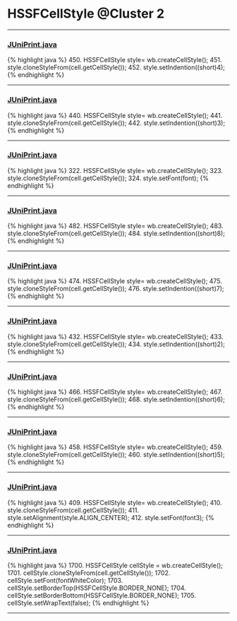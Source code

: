 # HSSFCellStyle @Cluster 2

***

### [JUniPrint.java](https://searchcode.com/codesearch/view/60212057/)
{% highlight java %}
450. HSSFCellStyle style= wb.createCellStyle();
451. style.cloneStyleFrom(cell.getCellStyle());
452. style.setIndention((short)4);
{% endhighlight %}

***

### [JUniPrint.java](https://searchcode.com/codesearch/view/60212057/)
{% highlight java %}
440. HSSFCellStyle style= wb.createCellStyle();
441. style.cloneStyleFrom(cell.getCellStyle());
442. style.setIndention((short)3);
{% endhighlight %}

***

### [JUniPrint.java](https://searchcode.com/codesearch/view/60212057/)
{% highlight java %}
322. HSSFCellStyle style= wb.createCellStyle();
323. style.cloneStyleFrom(cell.getCellStyle());
324. style.setFont(font);
{% endhighlight %}

***

### [JUniPrint.java](https://searchcode.com/codesearch/view/60212057/)
{% highlight java %}
482. HSSFCellStyle style= wb.createCellStyle();
483. style.cloneStyleFrom(cell.getCellStyle());
484. style.setIndention((short)8);
{% endhighlight %}

***

### [JUniPrint.java](https://searchcode.com/codesearch/view/60212057/)
{% highlight java %}
474. HSSFCellStyle style= wb.createCellStyle();
475. style.cloneStyleFrom(cell.getCellStyle());
476. style.setIndention((short)7);
{% endhighlight %}

***

### [JUniPrint.java](https://searchcode.com/codesearch/view/60212057/)
{% highlight java %}
432. HSSFCellStyle style= wb.createCellStyle();
433. style.cloneStyleFrom(cell.getCellStyle());
434. style.setIndention((short)2);
{% endhighlight %}

***

### [JUniPrint.java](https://searchcode.com/codesearch/view/60212057/)
{% highlight java %}
466. HSSFCellStyle style= wb.createCellStyle();
467. style.cloneStyleFrom(cell.getCellStyle());
468. style.setIndention((short)6);
{% endhighlight %}

***

### [JUniPrint.java](https://searchcode.com/codesearch/view/60212057/)
{% highlight java %}
458. HSSFCellStyle style= wb.createCellStyle();
459. style.cloneStyleFrom(cell.getCellStyle());
460. style.setIndention((short)5);
{% endhighlight %}

***

### [JUniPrint.java](https://searchcode.com/codesearch/view/60212057/)
{% highlight java %}
409. HSSFCellStyle style= wb.createCellStyle();
410. style.cloneStyleFrom(cell.getCellStyle());
411. style.setAlignment(style.ALIGN_CENTER);
412. style.setFont(font3);
{% endhighlight %}

***

### [JUniPrint.java](https://searchcode.com/codesearch/view/60212057/)
{% highlight java %}
1700. HSSFCellStyle cellStyle = wb.createCellStyle();
1701. cellStyle.cloneStyleFrom(cell.getCellStyle());
1702. cellStyle.setFont(fontWhiteColor);
1703. cellStyle.setBorderTop(HSSFCellStyle.BORDER_NONE);
1704. cellStyle.setBorderBottom(HSSFCellStyle.BORDER_NONE);
1705. cellStyle.setWrapText(false);
{% endhighlight %}

***

